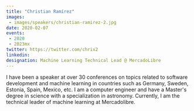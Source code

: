 ```yaml
---
title: "Christian Ramírez"
images:
 - images/speakers/christian-ramirez-2.jpg
date: 2020-02-07
events:
 - 2020
 - 2023mx
twitter: https://twitter.com/chrix2
linkedin:
designation: Machine Learning Technical Lead @ MercadoLibre
---
```


I have been a speaker at over 30 conferences on topics related to software development and machine learning in countries such as Germany, Sweden, Estonia, Spain, Mexico, etc. I am a computer engineer and have a Master's degree in science with a specialization in astronomy. Currently, I am the technical leader of machine learning at Mercadolibre.
